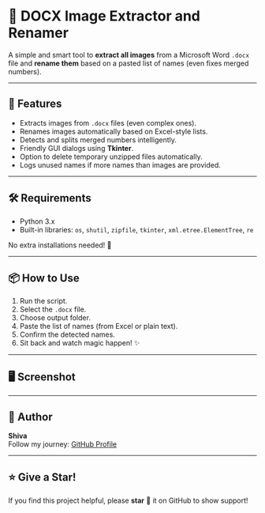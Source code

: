 # 📄 DOCX Image Extractor and Renamer

A simple and smart tool to **extract all images** from a Microsoft Word `.docx` file and **rename them** based on a pasted list of names (even fixes merged numbers).

---

## 🚀 Features
- Extracts images from `.docx` files (even complex ones).
- Renames images automatically based on Excel-style lists.
- Detects and splits merged numbers intelligently.
- Friendly GUI dialogs using **Tkinter**.
- Option to delete temporary unzipped files automatically.
- Logs unused names if more names than images are provided.

---

## 🛠 Requirements
- Python 3.x
- Built-in libraries: `os`, `shutil`, `zipfile`, `tkinter`, `xml.etree.ElementTree`, `re`

No extra installations needed! 🎉

---

## 📦 How to Use

1. Run the script.
2. Select the `.docx` file.
3. Choose output folder.
4. Paste the list of names (from Excel or plain text).
5. Confirm the detected names.
6. Sit back and watch magic happen! ✨

---

## 🖥 Screenshot


---

## 🧠 Author
**Shiva**  
Follow my journey: [GitHub Profile](https://github.com/YOURUSERNAME)  

---

## ⭐️ Give a Star!
If you find this project helpful, please **star** 🌟 it on GitHub to show support!

